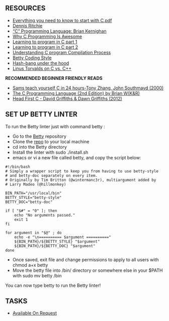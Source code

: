 ## RESOURCES

* [Everything you need to know to start with C.pdf](https://drive.google.com/file/d/1pa0nfo6ebh7bP6qyRVMIJd1mT-DuhPvi/view?usp=drivesdk)
* [Dennis Ritchie](https://en.m.wikipedia.org/wiki/Dennis_Ritchie)
* [“C” Programming Language: Brian Kernighan](https://youtu.be/de2Hsvxaf8M)
* [Why C Programming Is Awesome](https://youtu.be/smGalmxPVYc)
* [Learning to program in C part 1](https://youtu.be/rk2fK2IIiiQ)
* [Learning to program in C part 2](https://youtu.be/FwpP_MsZWnU)
* [Understanding C program Compilation Process](https://youtu.be/VDslRumKvRA)
* [Betty Coding Style](https://github.com/holbertonschool/Betty/wiki)
* [Hash-bang under the hood](https://twitter.com/unix_byte/status/1024147947393495040?t=2B0zz7EoVx-qTV4s09bfCQ&s=19)
* [Linus Torvalds on C vs. C++](http://harmful.cat-v.org/software/c++/linus)

**RECOMMENDED BEGINNER FRIENDLY READS**
* [Sams teach yourself C in 24 hours-Tony Zhang, John Southmayd (2000)](https://drive.google.com/file/d/1pfBgib7svXSe86ap3zsqAHFmoqcbjN1g/view?usp=drivesdk)
* [The C Programming Language (2nd Edition) by Brian W(K&R)](https://drive.google.com/file/d/1pbUkVUr0bKd1QU7xtEdo_NdtyfRdvr9n/view?usp=drivesdk)
* [Head First C - David Griffiths & Dawn Griffiths (2012)](https://drive.google.com/file/d/1pbQoTO8Xy745IAeekWjZm7bpaz8Dqd7Y/view?usp=drivesdk)


## SET UP BETTY LINTER

To run the Betty linter just with command betty <filename>:

* Go to the [Betty](https://github.com/holbertonschool/Betty) repository
* Clone the [repo](https://github.com/holbertonschool/Betty) to your local machine
* cd into the Betty directory
* Install the linter with sudo ./install.sh
* emacs or vi a new file called betty, and copy the script below:
```
#!/bin/bash
# Simply a wrapper script to keep you from having to use betty-style
# and betty-doc separately on every item.
# Originally by Tim Britton (@wintermanc3r), multiargument added by
# Larry Madeo (@hillmonkey)

BIN_PATH="/usr/local/bin"
BETTY_STYLE="betty-style"
BETTY_DOC="betty-doc"

if [ "$#" = "0" ]; then
    echo "No arguments passed."
    exit 1
fi

for argument in "$@" ; do
    echo -e "\n========== $argument =========="
    ${BIN_PATH}/${BETTY_STYLE} "$argument"
    ${BIN_PATH}/${BETTY_DOC} "$argument"
done
```
* Once saved, exit file and change permissions to apply to all users with chmod a+x betty
* Move the betty file into /bin/ directory or somewhere else in your $PATH with sudo mv betty /bin

You can now type betty <filename> to run the Betty linter!

## TASKS

* [Available On Request](https://drive.google.com/drive/folders/1p1You5htuiF2dKX-UhNSkC8R48f01RnQ)

